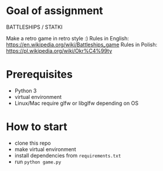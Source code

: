 # Goal of assignment

BATTLESHIPS / STATKI

Make a retro game in retro style :) 
Rules in English: https://en.wikipedia.org/wiki/Battleships_game
Rules in Polish: https://pl.wikipedia.org/wiki/Okr%C4%99ty

# Prerequisites

* Python 3
* virtual environment
* Linux/Mac require glfw or libglfw depending on OS


# How to start

* clone this repo
* make virtual environment
* install dependencies from `requirements.txt`
* run `python game.py`

